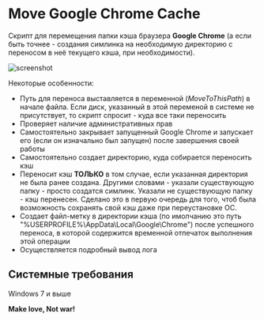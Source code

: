 Move Google Chrome Cache
=========

Скрипт для перемещения папки кэша браузера **Google Chrome** (а если быть точнее - создания симлинка на необходимую директорию с переносом в неё текущего кэша, при необходимости).

![screenshot](http://habrastorage.org/files/2b9/04a/015/2b904a01515d45f1bfb4743cbd9a4243.png)

Некоторые особенности:

  - Путь для переноса выставляется в переменной (*MoveToThisPath*) в начале файла. Если диск, указанный в этой переменой в системе не присутствует, то скрипт спросит - куда все таки переносить
  - Проверяет наличие административных прав
  - Самостоятельно закрывает запущенный Google Chrome и запускает его (если он изначально был запущен) после завершения своей работы
  - Самостоятельно создает директорию, куда собирается переносить кэш
  - Переносит кэш **ТОЛЬКО** в том случае, если указанная директория не была ранее создана. Другими словами - указали существующую папку - просто создатся симлинк. Указали не существующую папку - кэш перенесен. Сделано это в первую очередь для того, чтоб была возможность сохранять свой кэш даже при переустановке ОС.
  - Создает файл-метку в директории кэша (по имолчанию это путь "%USERPROFILE%\AppData\Local\Google\Chrome") после успешного переноса, в которой содержится временной отпечаток выполнения этой операции
  - Осуществляется подробный вывод лога

Системные требования
----
Windows 7 и выше

**Make love, Not war!**
